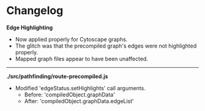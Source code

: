 # Changelog

**Edge Highlighting**
* Now applied properly for Cytoscape graphs.
* The glitch was that the precompiled graph's edges were not highlighted properly.
* Mapped graph files appear to have been unaffected.

---

**./src/pathfinding/route-precompiled.js**
* Modified 'edgeStatus.setHighlights' call arguments.
	* Before: 'compiledObject.graphData'
	* After: 'compiledObject.graphData.edgeList'
